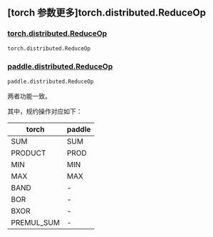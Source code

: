 ## [torch 参数更多]torch.distributed.ReduceOp

### [torch.distributed.ReduceOp](https://pytorch.org/docs/stable/distributed.html?highlight=torch+distributed+reduceop#torch.distributed.ReduceOp)

```python
torch.distributed.ReduceOp
```

### [paddle.distributed.ReduceOp](https://www.paddlepaddle.org.cn/documentation/docs/zh/develop/api/paddle/distributed/ReduceOp_cn.html)

```python
paddle.distributed.ReduceOp
```

两者功能一致。

其中，规约操作对应如下：

|  torch   | paddle  |
|  ----  | ----  |
| SUM  | SUM |
| PRODUCT  | PROD |
| MIN | MIN |
| MAX | MAX |
| BAND | - |
| BOR | - |
| BXOR | - |
| PREMUL_SUM | -  |
